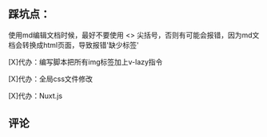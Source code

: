## 踩坑点：
使用md编辑文档时候，最好不要使用 <> 尖括号，否则有可能会报错，因为md文档会转换成html页面，导致报错'缺少标签'

[X]代办：编写脚本把所有img标签加上v-lazy指令

[X]代办：全局css文件修改

[X]代办：Nuxt.js

<!-- <img v-lazy="'public/学习.png'" alt="实际图片" /> -->


<!-- <img src="/public/background.png" alt=""> -->
## 评论
<Giscus />